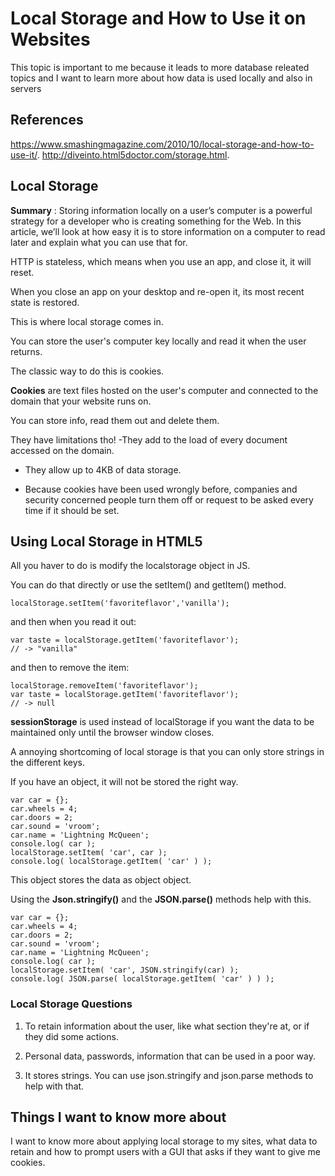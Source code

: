 # Local Storage and How to Use it on Websites

This topic is important to me because it leads to more database releated topics and I want to learn more about how data is used locally and also in servers

## References

<https://www.smashingmagazine.com/2010/10/local-storage-and-how-to-use-it/>.
<http://diveinto.html5doctor.com/storage.html>.

## Local Storage

**Summary** : Storing information locally on a user’s computer is a powerful strategy for a developer who is creating something for the Web. In this article, we’ll look at how easy it is to store information on a computer to read later and explain what you can use that for.

HTTP is stateless, which means when you use an app, and close it, it will reset.

When you close an app on your desktop and re-open it, its most recent state is restored.

This is where local storage comes in.

You can store the user's computer key locally and read it when the user returns.

The classic way to do this is cookies.

**Cookies** are text files hosted on the user's computer and connected to the domain that your website runs on.

You can store info, read them out and delete them.

They have limitations tho!
-They add to the load of every document accessed on the domain.

- They allow up to 4KB of data storage.

- Because cookies have been used wrongly before, companies and security concerned people turn them off or request to be asked every time if it should be set.

## Using Local Storage in HTML5

All you haver to do is modify the localstorage object in JS.

You can do that directly or use the setItem() and getItem() method.

    localStorage.setItem('favoriteflavor','vanilla');

and then when you read it out:

    var taste = localStorage.getItem('favoriteflavor');
    // -> "vanilla"

and then to remove the item:

    localStorage.removeItem('favoriteflavor');
    var taste = localStorage.getItem('favoriteflavor');
    // -> null

**sessionStorage** is used instead of localStorage if you want the data to be maintained only until the browser window closes.

A annoying shortcoming of local storage is that you can only store strings in the different keys.

If you have an object, it will not be stored the right way.

    var car = {};
    car.wheels = 4;
    car.doors = 2;
    car.sound = 'vroom';
    car.name = 'Lightning McQueen';
    console.log( car );
    localStorage.setItem( 'car', car );
    console.log( localStorage.getItem( 'car' ) );

This object stores the data as object object.

Using the **Json.stringify()** and the **JSON.parse()** methods help with this.

    var car = {};
    car.wheels = 4;
    car.doors = 2;
    car.sound = 'vroom';
    car.name = 'Lightning McQueen';
    console.log( car );
    localStorage.setItem( 'car', JSON.stringify(car) );
    console.log( JSON.parse( localStorage.getItem( 'car' ) ) );


### Local Storage Questions

1. To retain information about the user, like what section they're at, or if they did some actions.

2. Personal data, passwords, information that can be used in a poor way.

3. It stores strings. You can use json.stringify and json.parse methods to help with that.

## Things I want to know more about

I want to know more about applying local storage to my sites, what data to retain and how to prompt users with a GUI that asks if they want to give me cookies.


